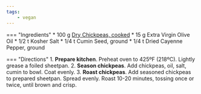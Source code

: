 ```yaml
---
tags:
    - vegan
---
```

=== "Ingredients"
    * 100 g [Dry Chickpeas, cooked](index.md)
    * 15 g Extra Virgin Olive Oil
    * 1/2 t Kosher Salt
    * 1/4 t Cumin Seed, ground
    * 1/4 t Dried Cayenne Pepper, ground

=== "Directions"
    1. **Prepare kitchen**. Preheat oven to 425ºF (218ºC). Lightly grease a foiled sheetpan.
    2. **Season chickpeas**. Add chickpeas, oil, salt, cumin to bowl. Coat evenly.
    3. **Roast chickpeas**. Add seasoned chickpeas to prepared sheetpan. Spread evenly. Roast 10-20 minutes, tossing once or twice, until brown and crisp.
